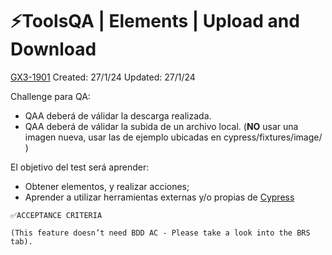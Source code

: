 # ⚡️ToolsQA | Elements | Upload and Download

[GX3-1901](https://upexgalaxy34.atlassian.net/browse/GX3-1901) Created: 27/1/24 Updated: 27/1/24

Challenge para QA:

* QAA deberá de válidar la descarga realizada.
* QAA deberá de válidar la subida de un archivo local. (**NO** usar una imagen nueva, usar las de ejemplo ubicadas en cypress/fixtures/image/ )

El objetivo del test será aprender:

* Obtener elementos, y realizar acciones;
* Aprender a utilizar herramientas externas y/o propias de [Cypress](https://www.cypress.io/blog/2022/01/19/uploading-files-with-selectfile/)

```
✅ACCEPTANCE CRITERIA

(This feature doesn’t need BDD AC - Please take a look into the BRS tab).
```
